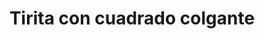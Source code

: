 ---
title: Tirita con cuadrado colgante
date: 
draft: false

# descripcion
description : Aro pasante con tira rígida de microcubic rígida con cuadrado de cubic colgante

materials: Plata 925

color: Plateado

dimensions: 2cm

code: 01-03-0157

type: "Aros"

categories: []

# Images
# first image will be shown in the product page
images:
  # - image: "images/path_to_image"
  # La ubicacion de las imagenes es imagenes/Aros/Aros.Microcubic/01-03-0157-tirita-con-cuadrado-colgante

---